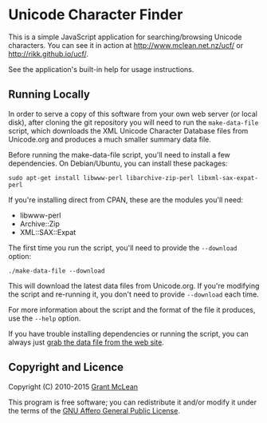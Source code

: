 Unicode Character Finder
========================

This is a simple JavaScript application for searching/browsing Unicode
characters.  You can see it in action at
http://www.mclean.net.nz/ucf/ or http://rikk.github.io/ucf/.

See the application's built-in help for usage instructions.

Running Locally
---------------

In order to serve a copy of this software from your own web server (or local
disk), after cloning the git repository you will need to run the
`make-data-file` script, which downloads the XML Unicode Character Database
files from Unicode.org and produces a much smaller summary data file.

Before running the make-data-file script, you'll need to install a few
dependencies.  On Debian/Ubuntu, you can install these packages:

    sudo apt-get install libwww-perl libarchive-zip-perl libxml-sax-expat-perl

If you're installing direct from CPAN, these are the modules you'll need:

* libwww-perl
* Archive::Zip
* XML::SAX::Expat

The first time you run the script, you'll need to provide the `--download`
option:

    ./make-data-file --download

This will download the latest data files from Unicode.org.  If you're modifying
the script and re-running it, you don't need to provide `--download` each time.

For more information about the script and the format of the file it produces,
use the `--help` option.

If you have trouble installing dependencies or running the script, you can
always just [grab the data file from the web site](http://www.mclean.net.nz/ucf/char-data-nounihan.txt).



Copyright and Licence
---------------------

Copyright (C) 2010-2015 [Grant McLean](http://grantm.github.io/)

This program is free software; you can redistribute it and/or modify it
under the terms of the
[GNU Affero General Public License](http://www.fsf.org/licensing/licenses/agpl-3.0.html).

